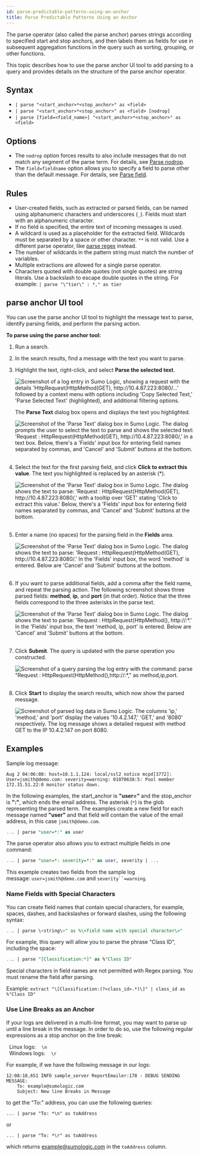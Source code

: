 ```yaml
---
id: parse-predictable-patterns-using-an-anchor
title: Parse Predictable Patterns Using an Anchor
---
```




The parse operator (also called the parse anchor) parses strings according to specified start and stop anchors, and then labels them as fields for use in subsequent aggregation functions in the query such as sorting, grouping, or other functions.

This topic describes how to use the parse anchor UI tool to add parsing to a query and provides details on the structure of the parse anchor operator.

## Syntax

* `| parse "<start_anchor>*<stop_anchor>" as <field>`
* `| parse "<start_anchor>*<stop_anchor>" as <field> [nodrop]`
* `| parse [field=<field_name>] "<start_anchor>*<stop_anchor>" as <field>`

## Options

* The `nodrop` option forces results to also include messages that do not match any segment of the parse term. For details, see [Parse nodrop](parse-nodrop-option.md). 
* The `field=fieldname` option allows you to specify a field to parse other than the default message. For details, see [Parse field](parse-field-option.md). 

## Rules

* User-created fields, such as extracted or parsed fields, can be named using alphanumeric characters and underscores (`_`). Fields must start with an alphanumeric character. 
* If no field is specified, the entire text of incoming messages is used.
* A wildcard is used as a placeholder for the extracted field. Wildcards must be separated by a space or other character. `**` is not valid. Use a different parse operator, like [parse regex](parse-variable-patterns-using-regex.md) instead.
* The number of wildcards in the pattern string must match the number of variables.
* Multiple extractions are allowed for a single parse operator.
* Characters quoted with double quotes (not single quotes) are string literals. Use a backslash to escape double quotes in the string. For example: `| parse "\"tier\" : *," as tier`

## parse anchor UI tool

You can use the parse anchor UI tool to highlight the message text to parse, identify parsing fields, and perform the parsing action.

**To parse using the parse anchor tool:**

1. Run a search.
1. In the search results, find a message with the text you want to parse.
1. Highlight the text, right-click, and select **Parse the selected text**.  

    ![Screenshot of a log entry in Sumo Logic, showing a request with the details 'HttpRequest(HttpMethod(GET), http://10.4.87.223:8080/...' followed by a context menu with options including 'Copy Selected Text,' 'Parse Selected Text' (highlighted), and additional filtering options.](/img/search/searchquerylanguage/parse-operators/anchor/parse-selected-text-UI-option.png)  

    The **Parse Text** dialog box opens and displays the text you highlighted.  

    ![Screenshot of the 'Parse Text' dialog box in Sumo Logic. The dialog prompts the user to select the text to parse and shows the selected text: 'Request : HttpRequest(HttpMethod(GET), http://10.4.87.223:8080/,' in a text box. Below, there's a 'Fields' input box for entering field names separated by commas, and 'Cancel' and 'Submit' buttons at the bottom.](/img/search/searchquerylanguage/parse-operators/anchor/parse-text-window.png)  
     
1. Select the text for the first parsing field, and click **Click to extract this value**. The text you highlighted is replaced by an asterisk (\*).  

    ![Screenshot of the 'Parse Text' dialog box in Sumo Logic. The dialog shows the text to parse: 'Request : HttpRequest(HttpMethod(GET), http://10.4.87.223:8080/,' with a tooltip over 'GET' stating 'Click to extract this value.' Below, there's a 'Fields' input box for entering field names separated by commas, and 'Cancel' and 'Submit' buttons at the bottom.](/img/search/searchquerylanguage/parse-operators/anchor/highlighted-term-in-parse-text-window.png)  
     
1. Enter a name (no spaces) for the parsing field in the **Fields** area.  

    ![Screenshot of the 'Parse Text' dialog box in Sumo Logic. The dialog shows the text to parse: 'Request : HttpRequest(HttpMethod(GET), http://10.4.87.223:8080/.' In the 'Fields' input box, the word 'method' is entered. Below are 'Cancel' and 'Submit' buttons at the bottom.](/img/search/searchquerylanguage/parse-operators/anchor/parsing-field.png)  
     
1. If you want to parse additional fields, add a comma after the field name, and repeat the parsing action. The following screenshot shows three parsed fields: **method**, **ip**, and **port** (in that order). Notice that the three fields correspond to the three asterisks in the parse text.  

    ![Screenshot of the 'Parse Text' dialog box in Sumo Logic. The dialog shows the text to parse: 'Request : HttpRequest(HttpMethod(), http://:*.' In the 'Fields' input box, the text 'method, ip, port' is entered. Below are 'Cancel' and 'Submit' buttons at the bottom.](/img/search/searchquerylanguage/parse-operators/anchor/three-parsing-fields.png)  
     
1. Click **Submit**. The query is updated with the parse operation you constructed.  

    ![Screenshot of a query parsing the log entry with the command: parse "Request : HttpRequest(HttpMethod(*),http://*:*," as method,ip,port.](/img/search/searchquerylanguage/parse-operators/anchor/query-from-parse-UI-tool.png)  
     
1. Click **Start** to display the search results, which now show the parsed message.  

    ![Screenshot of parsed log data in Sumo Logic. The columns 'ip,' 'method,' and 'port' display the values '10.4.2.147,' 'GET,' and '8080' respectively. The log message shows a detailed request with method GET to the IP 10.4.2.147 on port 8080.](/img/search/searchquerylanguage/parse-operators/anchor/parsed-results.png)

## Examples

Sample log message:

```
Aug 2 04:06:08: host=10.1.1.124: local/ssl2 notice mcpd[3772]: User=jsmith@demo.com: severity=warning: 01070638:5: Pool member 172.31.51.22:0 monitor status down.
```

In the following examples, the start_anchor is **"user="** and the stop_anchor is **":"**, which ends the email address. The asterisk (`*`) is the glob representing the parsed term. The examples create a new field for each message named **"user"** and that field will contain the value of the email address, in this case `jsmith@demo.com`.

```sql
... | parse "user=*:" as user 
```

The parse operator also allows you to extract multiple fields in one command:

```sql
... | parse "user=*: severity=*:" as user, severity | ... 
```

This example creates two fields from the sample log message: `user=jsmith@demo.com` and `severity``=warning`.

### Name Fields with Special Characters

You can create field names that contain special characters, for example, spaces, dashes, and backslashes or forward slashes, using the following syntax:

```sql
... | parse \<string\>" as %\<field name with special character\>"
```

For example, this query will allow you to parse the phrase "Class ID", including the space:

```sql
... | parse "[Classification:*]" as %"Class ID"
```

Special characters in field names are not permitted with Regex parsing. You must rename the field after parsing.

Example: `extract "\[Classification:(?<class_id>.*)\]" | class_id as %"Class ID"`

### Use Line Breaks as an Anchor

If your logs are delivered in a multi-line format, you may want to parse up until a line break in the message. In order to do so, use the following regular expressions as a stop anchor on the line break: 

  Linux logs:    `\n `  
  Windows logs:    `\r`

For example, if we have the following message in our logs:

```
12:08:10,651 INFO sample_server ReportEmailer:178 - DEBUG SENDING MESSAGE:
    To: example@sumologic.com
    Subject: New line Breaks in Message
```

to get the "To:" address, you can use the following queries:

`... | parse "To: *\n" as toAddress`

or

`... | parse "To: *\r" as toAddress`

which returns example@sumologic.com in the `toAddress` column.
